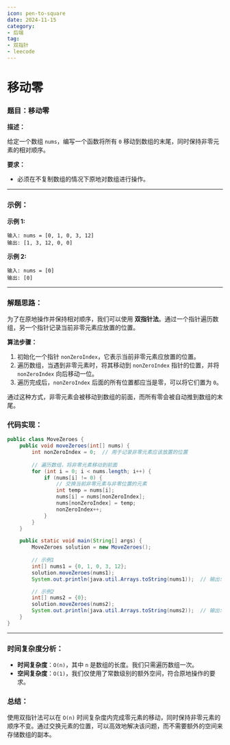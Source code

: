 ```yaml
---
icon: pen-to-square
date: 2024-11-15
category:
- 后端
tag:
- 双指针
- leecode
---
```

# 移动零

### **题目：移动零**

**描述：**

给定一个数组 `nums`，编写一个函数将所有 `0` 移动到数组的末尾，同时保持非零元素的相对顺序。

**要求：**
- 必须在不复制数组的情况下原地对数组进行操作。

---

### **示例：**

**示例 1:**
```
输入: nums = [0, 1, 0, 3, 12]
输出: [1, 3, 12, 0, 0]
```

**示例 2:**
```
输入: nums = [0]
输出: [0]
```

---

### **解题思路：**

为了在原地操作并保持相对顺序，我们可以使用 **双指针法**。通过一个指针遍历数组，另一个指针记录当前非零元素应放置的位置。

**算法步骤：**
1. 初始化一个指针 `nonZeroIndex`，它表示当前非零元素应放置的位置。
2. 遍历数组，当遇到非零元素时，将其移动到 `nonZeroIndex` 指针的位置，并将 `nonZeroIndex` 向后移动一位。
3. 遍历完成后，`nonZeroIndex` 后面的所有位置都应当是零，可以将它们置为 `0`。

通过这种方式，非零元素会被移动到数组的前面，而所有零会被自动推到数组的末尾。

### **代码实现：**

```java
public class MoveZeroes {
    public void moveZeroes(int[] nums) {
        int nonZeroIndex = 0;  // 用于记录非零元素应该放置的位置
        
        // 遍历数组，将非零元素移动到前面
        for (int i = 0; i < nums.length; i++) {
            if (nums[i] != 0) {
                // 交换当前非零元素与非零位置的元素
                int temp = nums[i];
                nums[i] = nums[nonZeroIndex];
                nums[nonZeroIndex] = temp;
                nonZeroIndex++;
            }
        }
    }

    public static void main(String[] args) {
        MoveZeroes solution = new MoveZeroes();
        
        // 示例1
        int[] nums1 = {0, 1, 0, 3, 12};
        solution.moveZeroes(nums1);
        System.out.println(java.util.Arrays.toString(nums1));  // 输出: [1, 3, 12, 0, 0]

        // 示例2
        int[] nums2 = {0};
        solution.moveZeroes(nums2);
        System.out.println(java.util.Arrays.toString(nums2));  // 输出: [0]
    }
}
```

---

### **时间复杂度分析：**
- **时间复杂度**：`O(n)`，其中 `n` 是数组的长度。我们只需遍历数组一次。
- **空间复杂度**：`O(1)`，我们仅使用了常数级别的额外空间，符合原地操作的要求。

### **总结：**

使用双指针法可以在 `O(n)` 时间复杂度内完成零元素的移动，同时保持非零元素的顺序不变。通过交换元素的位置，可以高效地解决该问题，而不需要额外的空间来存储数组的副本。


